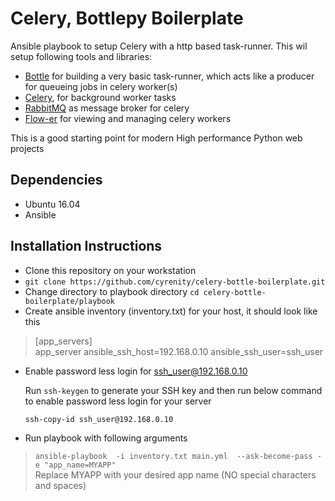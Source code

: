 # Celery, Bottlepy Boilerplate

Ansible playbook to setup Celery with a http based task-runner. This wil setup following tools and libraries:

- [Bottle](https://github.com/bottlepy/bottle) for building a very basic task-runner, which acts like a producer for queueing jobs in celery worker(s)
- [Celery](http://www.celeryproject.org/), for background worker tasks
- [RabbitMQ](https://github.com/rabbitmq/rabbitmq-server) as message broker for celery
- [Flow-er](https://github.com/mher/flower) for viewing and managing celery workers


This is a good starting point for modern High performance Python web projects 

## Dependencies

- Ubuntu 16.04
- Ansible


## Installation Instructions

- Clone this repository on your workstation 
- `git clone https://github.com/cyrenity/celery-bottle-boilerplate.git`
- Change directory to playbook directory `cd celery-bottle-boilerplate/playbook`
- Create ansible inventory (inventory.txt) for your host, it should look like this
> \[app_servers\]      
> app_server   ansible_ssh_host=192.168.0.10  ansible_ssh_user=ssh_user

- Enable password less login for ssh_user@192.168.0.10 

    Run `ssh-keygen` to generate your SSH key and
    then run below command to enable password less login for your server

    `ssh-copy-id ssh_user@192.168.0.10`
    
    
- Run playbook with following arguments
> `ansible-playbook  -i inventory.txt main.yml  --ask-become-pass -e "app_name=MYAPP"`     
>  Replace MYAPP with your desired app name (NO special characters and spaces)


